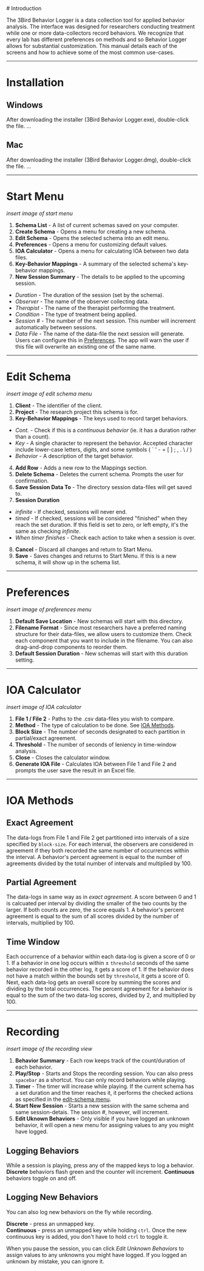 <link rel="stylesheet" href="markdown3.css">
<a name="introduction"></a>
# Introduction

The 3Bird Behavior Logger is a data collection tool for applied behavior analysis. The interface was designed for researchers conducting treatment while one or more data-collectors record behaviors. We recognize that every lab has different preferences on methods and so Behavior Logger allows for substantial customization. This manual details each of the screens and how to achieve some of the most common use-cases.

---

<a name="installation"></a>
# Installation

<a name="windows"></a>
## Windows

After downloading the installer (3Bird Behavior Logger.exe), double-click the file. ...

<a name="mac"></a>
## Mac

After downloading the installer (3Bird Behavior Logger.dmg), double-click the file. ...

---

<a name="start-menu"></a>
# Start Menu

*insert image of start menu*

1. **Schema List** - A list of current schemas saved on your computer.
2. **Create Schema** - Opens a menu for creating a new schema.
3. **Edit Schema** - Opens the selected schema into an edit menu.
4. **Preferences** - Opens a menu for customizing default values.
5. **IOA Calculator** - Opens a menu for calculating IOA between two data files.
6. **Key-Behavior Mappings** - A summary of the selected schema's key-behavior mappings.
7. **New Session Summary** - The details to be applied to the upcoming session.
  - *Duration* - The duration of the session (set by the schema).
  - *Observer* - The name of the observer collecting data.
  - *Therapist* - The name of the therapist performing the treatment.
  - *Condition* - The type of treatment being applied.
  - *Session #* - The number of the next session. This number will increment automatically between sessions.
  - *Data File* - The name of the data-file the next session will generate. Users can configure this in [Preferences](#preferences). The app will warn the user if this file will overwrite an existing one of the same name.

---

<a name="edit-schema"></a>
# Edit Schema

*insert image of edit schema menu*

1. **Client** - The identifier of the client.
2. **Project** - The research project this schema is for.
3. **Key-Behavior Mappings** - The keys used to record target behaviors.
  - *Cont.* - Check if this is a *continuous behavior* (ie. it has a duration rather than a count).
  - *Key* - A single character to represent the behavior. Accepted character include lower-case letters, digits, and some symbols ( ` '  - = [ ] ; , . \ / )
  - *Behavior* - A description of the target behavior.
4. **Add Row** - Adds a new row to the Mappings section.
5. **Delete Schema** - Deletes the current schema. Prompts the user for confirmation.
6. **Save Session Data To** - The directory session data-files will get saved to.
7. **Session Duration**
  - *infinite* - If checked, sessions will never end.
  - *timed* - If checked, sessions will be considered "finished" when they reach the set duration. If this field is set to zero, or left empty, it's the same as checking *infinite*.
  - *When timer finishes* - Check each action to take when a session is over.
8. **Cancel** - Discard all changes and return to Start Menu.
9. **Save** - Saves changes and returns to Start Menu. If this is a new schema, it will show up in the schema list.

---

<a name="preferences"></a>
# Preferences

*insert image of preferences menu*

1. **Default Save Location** - New schemas will start with this directory.
2. **Filename Format** - Since most researchers have a preferred naming structure for their data-files, we allow users to customize them. Check each component that you want to include in the filename. You can also drag-and-drop components to reorder them.
3. **Default Session Duration** - New schemas will start with this duration setting.

---

<a name="ioa-calculator"></a>
# IOA Calculator

*insert image of IOA calculator*

1. **File 1 / File 2** - Paths to the .csv data-files you wish to compare.
2. **Method** - The type of calculation to be done. See [IOA Methods](#ioa-methods).
3. **Block Size** - The number of seconds designated to each partition in partial/exact agreement.
4. **Threshold** - The number of seconds of leniency in time-window analysis.
5. **Close** - Closes the calculator window.
6. **Generate IOA File** - Calculates IOA between File 1 and File 2 and prompts the user save the result in an Excel file.

---

<a name="ioa-methods"></a>
# IOA Methods

<a name="exact-aggrement"></a>
## Exact Agreement

The data-logs from File 1 and File 2 get partitioned into intervals of a size specified by `block-size`. For each interval, the observers are considered in agreement if they both recorded the same number of occurrences within the interval. A behavior's percent agreement is equal to the number of agreements divided by the total number of intervals and multiplied by 100.

<a name="partial-aggrement"></a>
## Partial Agreement

The data-logs in same way as in *exact agreement*. A score between 0 and 1 is calcuated per interval by dividing the smaller of the two counts by the larger. If both counts are zero, the score equals 1. A behavior's percent agreement is equal to the sum of all scores divided by the number of intervals, multiplied by 100.

<a name="time-window"></a>
## Time Window

Each occurrence of a behavior within each data-log is given a score of 0 or 1. If a behavior in one log occurs within &plusmn; `threshold` seconds of the same behavior recorded in the other log, it gets a score of 1. If the behavior does not have a match within the bounds set by `threshold`, it gets a score of 0. Next, each data-log gets an overall score by summing the scores and dividing by the total occurrences. The percent agreement for a behavior is equal to the sum of the two data-log scores, divided by 2, and multiplied by 100.

---

<a name="recording"></a>
# Recording

*insert image of the recording view*

1. **Behavior Summary** - Each row keeps track of the count/duration of each behavior.
2. **Play/Stop** - Starts and Stops the recording session. You can also press `spacebar` as a shortcut. You can only record behaviors while playing.
3. **Timer** - The timer will increase while playing. If the current schema has a set duration and the timer reaches it, it performs the checked actions as specified in the [edit-schema menu](#edit-schema).
4. **Start New Session** - Starts a new session with the same schema and same session-detais. The session #, however, will increment.
5. **Edit Uknown Behaviors** - Only visible if you have logged an unknown behavior, it will open a new menu for assigning values to any you might have logged.

<a name="logging-behaviors"></a>
## Logging Behaviors
While a session is playing, press any of the mapped keys to log a behavior. **Discrete** behaviors flash green and the counter will increment. **Continuous** behaviors toggle on and off.

<a name="logging-new-behaviors"></a>
## Logging New Behaviors

You can also log new behaviors on the fly while recording.

**Discrete** - press an unmapped key.  
**Continuous** - press an unmapped key while holding `ctrl`. Once the new continuous key is added, you don't have to hold `ctrl` to toggle it.

When you pause the session, you can click *Edit Unknown Behaviors* to assign values to any unknowns you might have logged. If you logged an unknown by mistake, you can ignore it.

